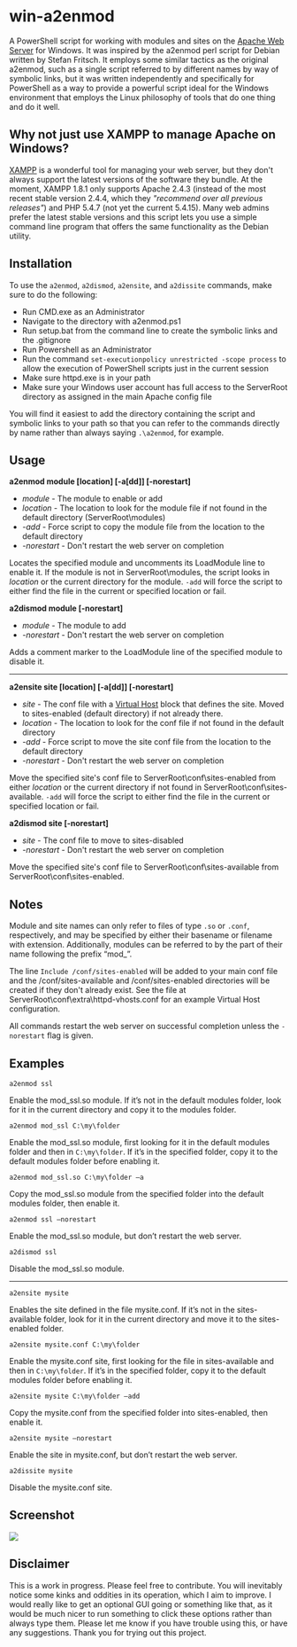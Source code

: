 # win-a2enmod
A PowerShell script for working with modules and sites on the [Apache Web Server][] for Windows. It was inspired by the a2enmod perl script for Debian written by Stefan Fritsch. It employs some similar tactics as the original a2enmod, such as a single script referred to by different names by way of symbolic links, but it was written independently and specifically for PowerShell as a way to provide a powerful script ideal for the Windows environment that employs the Linux philosophy of tools that do one thing and do it well.

[Apache Web Server]: http://httpd.apache.org/

## Why not just use XAMPP to manage Apache on Windows?
[XAMPP][] is a wonderful tool for managing your web server, but they don't always support the latest versions of the software they bundle. At the moment, XAMPP 1.8.1 only supports Apache 2.4.3 (instead of the most recent stable version 2.4.4, which they *"recommend over all previous releases"*) and PHP 5.4.7 (not yet the current 5.4.15). Many web admins prefer the latest stable versions and this script lets you use a simple command line program that offers the same functionality as the Debian utility.

[XAMPP]: http://www.apachefriends.org/en/xampp-windows.html

## Installation
To use the `a2enmod`, `a2dismod`, `a2ensite`, and `a2dissite` commands, make sure to do the following:

* Run CMD.exe as an Administrator
* Navigate to the directory with a2enmod.ps1
* Run setup.bat from the command line to create the symbolic links and the .gitignore
* Run Powershell as an Administrator
* Run the command `set-executionpolicy unrestricted -scope process` to allow the execution of PowerShell scripts just in the current session
* Make sure httpd.exe is in your path
* Make sure your Windows user account has full access to the ServerRoot directory as assigned in the main Apache config file

You will find it easiest to add the directory containing the script and symbolic links to your path so that you can refer to the commands directly by name rather than always saying `.\a2enmod`, for example.

## Usage  

  __a2enmod module [location] [-a[dd]] [-norestart]__
* _module_ - The module to enable or add
* _location_ - The location to look for the module file if not found in the default directory (ServerRoot\modules)
* _-add_ - Force script to copy the module file from the location to the default directory
* _-norestart_ - Don't restart the web server on completion

Locates the specified module and uncomments its LoadModule line to enable it. If the module is not in ServerRoot\modules, the script looks in _location_ or the current directory for the module. `-add` will force the script to either find the file in the current or specified location or fail.
	
  __a2dismod module [-norestart]__
* _module_ - The module to add
* _-norestart_ - Don't restart the web server on completion

Adds a comment marker to the LoadModule line of the specified module to disable it.

***********

  __a2ensite site [location] [-a[dd]] [-norestart]__
* _site_ - The conf file with a [Virtual Host] block that defines the site. Moved to sites-enabled (default directory) if not already there.
* _location_ - The location to look for the conf file if not found in the default directory
* _-add_ - Force script to move the site conf file from the location to the default directory
* _-norestart_ - Don't restart the web server on completion

Move the specified site's conf file to ServerRoot\conf\sites-enabled from either _location_ or the current directory if not found in ServerRoot\conf\sites-available. `-add` will force the script to either find the file in the current or specified location or fail.


[Virtual Host]: http://httpd.apache.org/docs/2.4/vhosts/

  __a2dismod site [-norestart]__
* _site_ - The conf file to move to sites-disabled
* _-norestart_ - Don't restart the web server on completion

Move the specified site's conf file to ServerRoot\conf\sites-available from ServerRoot\conf\sites-enabled.

## Notes
Module and site names can only refer to files of type `.so` or `.conf`, respectively, and may be specified by either their basename or filename with extension. Additionally, modules can be referred to by the part of their name following the prefix “mod_”.

The line `Include /conf/sites-enabled` will be added to your main conf file and the /conf/sites-available and /conf/sites-enabled directories will be created if they don't already exist. See the file at ServerRoot\conf\extra\httpd-vhosts.conf for an example Virtual Host configuration.

All commands restart the web server on successful completion unless the `-norestart` flag is given.


## Examples
	a2enmod ssl
Enable the mod_ssl.so module. If it’s not in the default modules folder, look for it in the current directory and copy it to the modules folder.

	a2enmod mod_ssl C:\my\folder
Enable the mod_ssl.so module, first looking for it in the default modules folder and then in `C:\my\folder`. If it’s in the specified folder, copy it to the default modules folder before enabling it.

	a2enmod mod_ssl.so C:\my\folder –a
Copy the mod_ssl.so module from the specified folder into the default modules folder, then enable it.

	a2enmod ssl –norestart
Enable the mod_ssl.so module, but don’t restart the web server.

	a2dismod ssl
Disable the mod_ssl.so module.

***********
	
	a2ensite mysite
Enables the site defined in the file mysite.conf. If it’s not in the sites-available folder, look for it in the current directory and move it to the sites-enabled folder.

	a2ensite mysite.conf C:\my\folder
Enable the mysite.conf site, first looking for the file in sites-available and then in `C:\my\folder`. If it’s in the specified folder, copy it to the default modules folder before enabling it.

	a2ensite mysite C:\my\folder –add
Copy the mysite.conf from the specified folder into sites-enabled, then enable it.

	a2ensite mysite –norestart
Enable the site in mysite.conf, but don’t restart the web server.

	a2dissite mysite
Disable the mysite.conf site.

## Screenshot
<img src="http://aninternetpresence.net/github/win_a2en_usage.PNG" style="border:none"/>

## Disclaimer
This is a work in progress. Please feel free to contribute. You will inevitably notice some kinks and oddities in its operation, which I aim to improve. I would really like to get an optional GUI going or something like that, as it would be much nicer to run something to click these options rather than always type them. Please let me know if you have trouble using this, or have any suggestions. Thank you for trying out this project.
